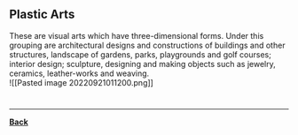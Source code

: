 ## Plastic Arts
These are visual arts which have three-dimensional forms. Under this grouping are architectural designs and constructions of buildings and other structures, landscape of gardens, parks, playgrounds and golf courses; interior design; sculpture, designing and making objects such as jewelry, ceramics, leather-works and weaving.
<br>![[Pasted image 20220921011200.png]]

# 
---
**[Back](ClassificationofArts)**
